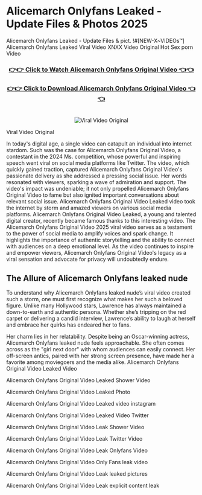# Alicemarch Onlyfans Leaked - Update Files & Photos 2025

Alicemarch Onlyfans Leaked - Update Files & pict. !#[NEW-X~VIDEOs™] Alicemarch Onlyfans Leaked Viral Video XNXX Video Original Hot Sex porn Video
<br>
<div align="center">
<h3><a href="https://links2leaks.com/alicemarch" rel="nofollow">👉👉 Click to Watch Alicemarch Onlyfans Original Video 👈👈</a></h3>
<h3><a href="https://links2leaks.com/alicemarch" rel="nofollow">👉👉 Click to Download Alicemarch Onlyfans Original Video 👈👈</a></h3>
<br>
<a href="https://links2leaks.com/alicemarch" rel="nofollow"><img src="https://i.ibb.co/Gkj2r4b/banner.png" alt="Viral Video Original" style="max-width: 100%; display: inline-block;" data-target="animated-image.originalImage"></a>
</div>

Viral Video Original

In today's digital age, a single video can catapult an individual into internet stardom. Such was the case for Alicemarch Onlyfans Original Video, a contestant in the 2024 Ms. competition, whose powerful and inspiring speech went viral on social media platforms like Twitter.
The video, which quickly gained traction, captured Alicemarch Onlyfans Original Video's passionate delivery as she addressed a pressing social issue. Her words resonated with viewers, sparking a wave of admiration and support. The video's impact was undeniable; it not only propelled Alicemarch Onlyfans Original Video to fame but also ignited important conversations about relevant social issue.
Alicemarch Onlyfans Original Video Leaked video took the internet by storm and amazed viewers on various social media platforms. Alicemarch Onlyfans Original Video Leaked, a young and talented digital creator, recently became famous thanks to this interesting video.
The Alicemarch Onlyfans Original Video 2025 viral video serves as a testament to the power of social media to amplify voices and spark change. It highlights the importance of authentic storytelling and the ability to connect with audiences on a deep emotional level. As the video continues to inspire and empower viewers, Alicemarch Onlyfans Original Video's legacy as a viral sensation and advocate for privacy will undoubtedly endure.

<h2>The Allure of Alicemarch Onlyfans leaked nude</h2>


To understand why Alicemarch Onlyfans leaked nude’s viral video created such a storm, one must first recognize what makes her such a beloved figure. Unlike many Hollywood stars, Lawrence has always maintained a down-to-earth and authentic persona. Whether she’s tripping on the red carpet or delivering a candid interview, Lawrence’s ability to laugh at herself and embrace her quirks has endeared her to fans.

Her charm lies in her relatability. Despite being an Oscar-winning actress, Alicemarch Onlyfans leaked nude feels approachable. She often comes across as the "girl next door" with whom audiences can easily connect. Her off-screen antics, paired with her strong screen presence, have made her a favorite among moviegoers and the media alike.
Alicemarch Onlyfans Original Video Leaked Video

Alicemarch Onlyfans Original Video Leaked Shower Video

Alicemarch Onlyfans Original Video Leaked Photo

Alicemarch Onlyfans Original Video Leaked video instagram

Alicemarch Onlyfans Original Video Leaked Video Twitter

Alicemarch Onlyfans Original Video Leak Shower Video

Alicemarch Onlyfans Original Video Leak Twitter Video

Alicemarch Onlyfans Original Video Leak Onlyfans Video

Alicemarch Onlyfans Original Video Only Fans leak video

Alicemarch Onlyfans Original Video Leak leaked pictures

Alicemarch Onlyfans Original Video Leak explicit content leak